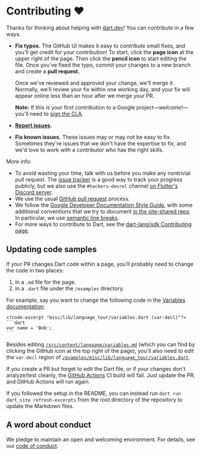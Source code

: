 # Contributing :heart:

Thanks for thinking about helping with [dart.dev][www]!
You can contribute in a few ways.

* **Fix typos.** The GitHub UI makes it easy to contribute small fixes, and
  you'll get credit for your contribution! To start, click the **page icon**
  at the upper right of the page. Then click the **pencil icon** to start
  editing the file. Once you've fixed the typo, commit your changes to a new
  branch and create a **pull request.**

  Once we've reviewed and approved your change, we'll merge it. Normally, we'll
  review your fix within one working day, and your fix will appear online less
  than an hour after we merge your PR.

  **Note:** If this is your first contribution to
  a Google project—_welcome!_—you'll need to [sign the CLA][].

* **[Report issues][].**

* **Fix known issues.** These issues may or may not be easy to fix. Sometimes
  they're issues that we don't have the expertise to fix, and we'd love to
  work with a contributor who has the right skills.

More info:

* To avoid wasting your time, talk with us before you make any nontrivial
  pull request. The [issue tracker][] is a good way to track your progress
  publicly, but we also use the `#hackers-devrel` channel
  [on Flutter's Discord server][].
* We use the usual [GitHub pull request][] process.
* We follow the [Google Developer Documentation Style Guide][],
  with some additional conventions that we try to document
  [in the site-shared repo][].
  In particular, we use [semantic line breaks][].
* For more ways to contribute to Dart, see the
  [dart-lang/sdk Contributing page][].

[dart-lang/sdk Contributing page]: https://github.com/dart-lang/sdk/blob/main/CONTRIBUTING.md
[GitHub pull request]: https://docs.github.com/pull-requests/collaborating-with-pull-requests/proposing-changes-to-your-work-with-pull-requests/about-pull-requests
[Google Developer Documentation Style Guide]: https://developers.google.com/style/
[in the site-shared repo]: https://github.com/dart-lang/site-shared/blob/main/doc
[issue tracker]: https://github.com/dart-lang/site-www/issues
[on Flutter's Discord server]: https://github.com/flutter/flutter/wiki/Chat
[Report issues]: https://github.com/dart-lang/site-www/issues/new/choose
[semantic line breaks]: https://github.com/dart-lang/site-shared/blob/main/doc/writing-for-dart-and-flutter-websites.md#semantic-line-breaks
[sign the CLA]: https://developers.google.com/open-source/cla/individual
[www]: https://dart.dev


## Updating code samples

If your PR changes Dart code within a page,
you'll probably need to change the code in two places:

1. In a `.md` file for the page.
2. In a `.dart` file under the `/examples` directory.

For example, say you want to change the following code in the
[Variables documentation](https://dart.dev/language/variables):

````
<?code-excerpt "misc/lib/language_tour/variables.dart (var-decl)"?>
```dart
var name = 'Bob';
```
````

Besides editing
[`/src/content/language/variables.md`][]
(which you can find by clicking the GitHub icon at the top right of the page),
you'll also need to edit the `var-decl` region of
[`/examples/misc/lib/language_tour/variables.dart`][].

If you create a PR but forget to edit the Dart file,
or if your changes don't analyze/test cleanly,
the [GitHub Actions][] CI build will fail.
Just update the PR, and GitHub Actions will run again.

If you followed the setup in the README,
you can instead run `dart run dart_site refresh-excerpts`
from the root directory of the repository to update the Markdown files.

[GitHub Actions]: https://docs.github.com/actions/learn-github-actions/understanding-github-actions
[`/src/content/language/variables.md`]: https://github.com/dart-lang/site-www/blob/main/src/content/language/variables.md
[`/examples/misc/lib/language_tour/variables.dart`]: https://github.com/dart-lang/site-www/blob/main/examples/misc/lib/language_tour/variables.dart

## A word about conduct

We pledge to maintain an open and welcoming environment.
For details, see our [code of conduct][].

[code of conduct]: https://dart.dev/community/code-of-conduct
